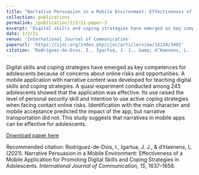 ```yaml
---
title: "Narrative Persuasion in a Mobile Environment: Effectiveness of a Mobile Application for Promoting Digital Skills and Coping Strategies in Adolescents"
collection: publications
permalink: /publication/1/2/21-paper-3
excerpt: 'Digital skills and coping strategies have emerged as key competences for adolescents because of concerns about online risks and opportunities. A mobile application with narrative content was developed for teaching digital skills and coping strategies. A quasi-experiment conducted among 245 adolescents showed that the application was effective. Its use raised the level of personal security skill and intention to use active coping strategies when facing contact online risks. Identification with the main character and mobile acceptance predicted the impact of the app, but narrative transportation did not. This study suggests that narratives in mobile apps can be effective for adolescents.'
date: 1/2/21
venue: 'International Journal of Communication'
paperurl: 'https://ijoc.org/index.php/ijoc/article/view/16134/3402'
citation: 'Rodríguez-de-Dios, I., Igartua, J. J., &amp; d’Haenens, L. (2021). Narrative Persuasion in a Mobile Environment: Effectiveness of a Mobile Application for Promoting Digital Skills and Coping Strategies in Adolescents. <i>International Journal of Communication, 15</i>, 1637–1658.'
---
```

Digital skills and coping strategies have emerged as key competences for adolescents because of concerns about online risks and opportunities. A mobile application with narrative content was developed for teaching digital skills and coping strategies. A quasi-experiment conducted among 245 adolescents showed that the application was effective. Its use raised the level of personal security skill and intention to use active coping strategies when facing contact online risks. Identification with the main character and mobile acceptance predicted the impact of the app, but narrative transportation did not. This study suggests that narratives in mobile apps can be effective for adolescents.

[Download paper here](https://ijoc.org/index.php/ijoc/article/view/16134/3402)

Recommended citation: Rodríguez-de-Dios, I., Igartua, J. J., & d’Haenens, L. (2021). Narrative Persuasion in a Mobile Environment: Effectiveness of a Mobile Application for Promoting Digital Skills and Coping Strategies in Adolescents. <i>International Journal of Communication, 15</i>, 1637–1658.